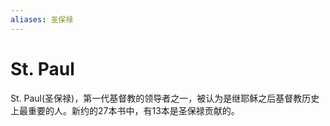 ```yaml
---
aliases: 圣保禄
---
```

# St. Paul
St. Paul(圣保禄)，第一代基督教的领导者之一，被认为是继耶稣之后基督教历史上最重要的人。新约的27本书中，有13本是圣保禄贡献的。
